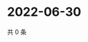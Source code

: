 # 2022-06-30

共 0 条

<!-- BEGIN WEIBO -->
<!-- 最后更新时间 Thu Jun 30 2022 21:36:19 GMT+0800 (China Standard Time) -->

<!-- END WEIBO -->
